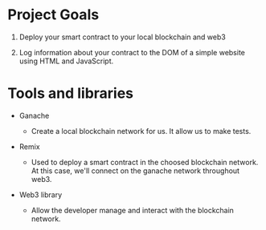 # Project Goals

1. Deploy your smart contract to your local blockchain and web3

2. Log information about your contract to the DOM of a simple website using HTML and JavaScript.

# Tools and libraries
- Ganache
    - Create a local blockchain network for us. It allow us to make tests.

- Remix
    - Used to deploy a smart contract in the choosed blockchain network. At this case, we'll connect on the ganache network throughout web3.

- Web3 library
    - Allow the developer manage and interact with the blockchain network.